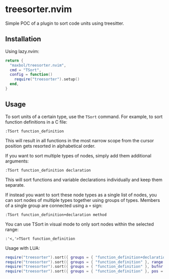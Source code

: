# treesorter.nvim

Simple POC of a plugin to sort code units using treesitter.

## Installation

Using lazy.nvim:

```lua
return {
  "maxbol/treesorter.nvim",
  cmd = "TSort",
  config = function()
    require("treesorter").setup()
  end,
}
```

## Usage

To sort units of a certain type, use the `TSort` command. For example, to sort function definitions in a C file:

```vim
:TSort function_definition
```

This will result in all functions in the most narrow scope from the cursor position gets resorted in alphabetical order.

If you want to sort multiple types of nodes, simply add them additional arguments:

```vim
:TSort function_definition declaration
```

This will sort functions and variable declarations individually and keep them separate.

If instead you want to sort these node types as a single list of nodes, you can sort nodes of multiple types together using groups of types. Members of a single group are connected using a `+` sign:

```vim
:TSort function_definition+declaration method
```

You can use TSort in visual mode to only sort nodes within the selected range:

```vim
:'<,'>TSort function_definition
```

Usage with LUA:

```lua
require("treesorter").sort({ groups = { "function_definition+declaration", "method" } })
require("treesorter").sort({ groups = { "function_definition" }, range = { start = 1, end = 2 } })
require("treesorter").sort({ groups = { "function_definition" }, bufnr = 1 })
require("treesorter").sort({ groups = { "function_definition" }, pos = { 1, 2 } })
```
